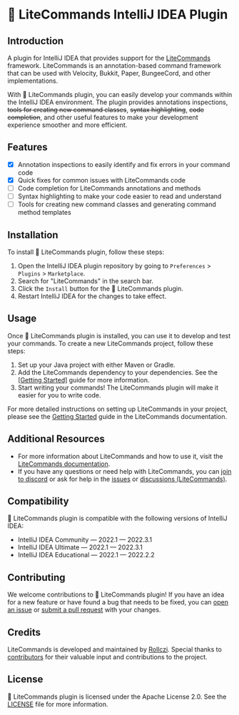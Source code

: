 # 🔌 LiteCommands IntelliJ IDEA Plugin

## Introduction

A plugin for IntelliJ IDEA that provides support for the [LiteCommands](https://github.com/Rollczi/LiteCommands) framework. LiteCommands is an annotation-based command framework that can be used with Velocity, Bukkit, Paper, BungeeCord, and other implementations.

With 🔌 LiteCommands plugin, you can easily develop your commands within the IntelliJ IDEA environment. The plugin provides annotations inspections, ~~tools for creating new command classes~~, ~~syntax highlighting~~, ~~code completion~~, and other useful features to make your development experience smoother and more efficient.

## Features

- [x] Annotation inspections to easily identify and fix errors in your command code
- [x] Quick fixes for common issues with LiteCommands code
- [ ] Code completion for LiteCommands annotations and methods
- [ ] Syntax highlighting to make your code easier to read and understand
- [ ] Tools for creating new command classes and generating command method templates

## Installation

To install 🔌 LiteCommands plugin, follow these steps:

1. Open the IntelliJ IDEA plugin repository by going to `Preferences` > `Plugins` > `Marketplace`.
2. Search for "LiteCommands" in the search bar.
3. Click the `Install` button for the 🔌 LiteCommands plugin.
4. Restart IntelliJ IDEA for the changes to take effect.


## Usage

Once 🔌 LiteCommands plugin is installed, you can use it to develop and test your commands. To create a new LiteCommands project, follow these steps:

1. Set up your Java project with either Maven or Gradle.
2. Add the LiteCommands dependency to your dependencies. See the [[Getting Started]](https://docs.rollczi.dev/documentation/litecommands/getting-started.html) guide for more information. 
3. Start writing your commands! The LiteCommands plugin will make it easier for you to write code.

For more detailed instructions on setting up LiteCommands in your project, please see the [Getting Started](https://docs.rollczi.dev/documentation/litecommands/getting-started.html) guide in the LiteCommands documentation.

## Additional Resources

- For more information about LiteCommands and how to use it, visit the [LiteCommands documentation](https://docs.rollczi.dev/).
- If you have any questions or need help with LiteCommands, you can [join to discord](https://discord.gg/6cUhkj6uZJ) or ask for help in the [issues](https://github.com/Rollczi/LiteCommands-IntelliJPlugin/issues) or [discussions (LiteCommands)](https://github.com/Rollczi/LiteCommands/discussions).

## Compatibility

🔌 LiteCommands plugin is compatible with the following versions of IntelliJ IDEA:

- IntelliJ IDEA Community — 2022.1 — 2022.3.1
- IntelliJ IDEA Ultimate — 2022.1 — 2022.3.1
- IntelliJ IDEA Educational — 2022.1 — 2022.2.2


## Contributing

We welcome contributions to 🔌 LiteCommands plugin! If you have an idea for a new feature or have found a bug that needs to be fixed, you can [open an issue](https://github.com/Rollczi/LiteCommands-IntelliJPlugin/issues/new) or [submit a pull request](https://github.com/Rollczi/LiteCommands-IntelliJPlugin/compare) with your changes.

## Credits

LiteCommands is developed and maintained by [Rollczi](https://github.com/Rollczi). Special thanks to [contributors](https://github.com/Rollczi/LiteCommands/graphs/contributors) for their valuable input and contributions to the project.

## License

🔌 LiteCommands plugin is licensed under the Apache License 2.0. See the [LICENSE](LICENSE) file for more information.
